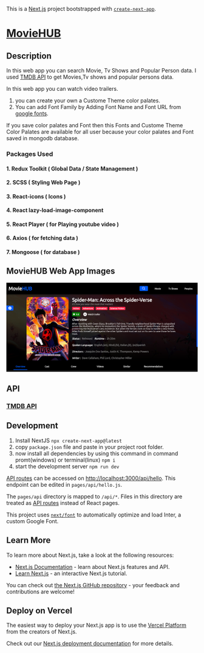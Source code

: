 This is a [Next.js](https://nextjs.org/) project bootstrapped with [`create-next-app`](https://github.com/vercel/next.js/tree/canary/packages/create-next-app).

# [MovieHUB](https://movie-hub-git-main-nightdevilpt.vercel.app/)

## Description
In this web app you can search Movie, Tv Shows and Popular Person data. I used [TMDB API](https://www.themoviedb.org/) to get Movies,Tv shows and popular persons data.

In this web app you can watch video trailers.

1. you can create your own a Custome Theme color palates.
2. You can add Font Family by Adding Font Name and Font URL from [google fonts](https://fonts.google.com/).

If you save color palates and Font then this Fonts and Custome Theme Color Palates are available for all user because your color palates and Font saved in mongodb database.


### Packages Used

#### 1. Redux Toolkit ( Global Data / State Management )
#### 2. SCSS ( Styling Web Page )
#### 3. React-icons ( Icons )
#### 4. React lazy-load-image-component
#### 5. React Player ( for Playing youtube video )
#### 6. Axios ( for fetching data )
#### 7. Mongoose ( for database )

## MovieHUB Web App Images
![Screenshot from 2023-06-09 18-52-24](/public/Screenshot%20from%202023-06-08%2015-27-16.png)



## API

### [TMDB API](https://www.themoviedb.org/)

## Development

1. Install NextJS ```npx create-next-app@latest```
2. copy ```package.json``` file and paste in your project root folder.
3. now install all dependencies by using this command in command promt(windows) or terminal(linux) ```npm i```
4. start the development server ```npm run dev```


[API routes](https://nextjs.org/docs/api-routes/introduction) can be accessed on [http://localhost:3000/api/hello](http://localhost:3000/api/hello). This endpoint can be edited in `pages/api/hello.js`.

The `pages/api` directory is mapped to `/api/*`. Files in this directory are treated as [API routes](https://nextjs.org/docs/api-routes/introduction) instead of React pages.

This project uses [`next/font`](https://nextjs.org/docs/basic-features/font-optimization) to automatically optimize and load Inter, a custom Google Font.

## Learn More

To learn more about Next.js, take a look at the following resources:

- [Next.js Documentation](https://nextjs.org/docs) - learn about Next.js features and API.
- [Learn Next.js](https://nextjs.org/learn) - an interactive Next.js tutorial.

You can check out [the Next.js GitHub repository](https://github.com/vercel/next.js/) - your feedback and contributions are welcome!

## Deploy on Vercel

The easiest way to deploy your Next.js app is to use the [Vercel Platform](https://vercel.com/new?utm_medium=default-template&filter=next.js&utm_source=create-next-app&utm_campaign=create-next-app-readme) from the creators of Next.js.

Check out our [Next.js deployment documentation](https://nextjs.org/docs/deployment) for more details.